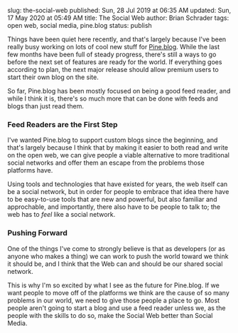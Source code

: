 slug: the-social-web
published: Sun, 28 Jul 2019 at 06:35 AM
updated: Sun, 17 May 2020 at 05:49 AM
title: The Social Web
author: Brian Schrader
tags: open web, social media, pine.blog
status: publish

Things have been quiet here recently, and that's largely because I've been really busy working on lots of cool new stuff for [Pine.blog][pine]. While the last few months have been full of steady progress, there's still a ways to go before the next set of features are ready for the world. If everything goes according to plan, the next major release should allow premium users to start their own blog on the site.

So far, Pine.blog has been mostly focused on being a good feed reader, and while I think it is, there's so much more that can be done with feeds and blogs than just read them.

### Feed Readers are the First Step

I've wanted Pine.blog to support custom blogs since the beginning, and that's largely because I think that by making it easier to both read and write on the open web, we can give people a viable alternative to more traditional social networks and offer them an escape from the problems those platforms have.

Using tools and technologies that have existed for years, the web itself can be a social network, but in order for people to embrace that idea there have to be easy-to-use tools that are new and powerful, but also familiar and approchable, and importantly, there also have to be people to talk to; the web has to *feel* like a social network.


### Pushing Forward

One of the things I've come to strongly believe is that as developers (or as anyone who makes a thing) we can work to push the world toward we think it should be, and I think that the Web can and should be our shared social network.

This is why I'm so excited by what I see as the future for Pine.blog. If we want people to move off of the platforms we think are the cause of so many problems in our world, we need to give those people a place to go. Most people aren't going to start a blog and use a feed reader unless we, as the people with the skills to do so, make the Social Web better than Social Media.

[pine]: https://pine.blog/
